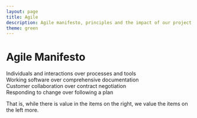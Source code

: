 ```yaml
---
layout: page
title: Agile
description: Agile manifesto, principles and the impact of our project.
theme: green
---
```


# Agile Manifesto
Individuals and interactions over processes and tools<br>
Working software over comprehensive documentation<br>
Customer collaboration over contract negotiation<br>
Responding to change over following a plan<br>

That is, while there is value in the items on the right, we value the items on the left more.
